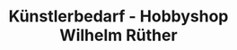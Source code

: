 ---
title: "Künstlerbedarf - Hobbyshop Wilhelm Rüther"
url: /berlin/kuenstlerbedarf-hobbyshop-wilhelm-ruether/
shop: Basteln
---
